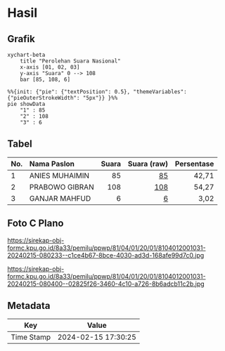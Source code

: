 # Hasil

## Grafik

```mermaid
xychart-beta
    title "Perolehan Suara Nasional"
    x-axis [01, 02, 03]
    y-axis "Suara" 0 --> 108
    bar [85, 108, 6]
```

```mermaid
%%{init: {"pie": {"textPosition": 0.5}, "themeVariables": {"pieOuterStrokeWidth": "5px"}} }%%
pie showData
    "1" : 85
    "2" : 108
    "3" : 6
```

## Tabel

| No. | Nama Paslon    | Suara | Suara (raw) | Persentase |
|:--- |:-------------- | -----:| -----------:| ----------:|
| 1   | ANIES MUHAIMIN | 85    | [85][p-1]   | 42,71      |
| 2   | PRABOWO GIBRAN | 108   | [108][p-2]  | 54,27      |
| 3   | GANJAR MAHFUD  | 6     | [6][p-3]    | 3,02       |


[p-1]: https://github.com/gigit-pemilu/pemilu-2024/blob/main/pilpres/hitung-suara/sub/81-maluku/sub/04-buru/sub/01-namlea/sub/2001-namlea/sub/031-tps/sub/paslon-1.txt
[p-2]: https://github.com/gigit-pemilu/pemilu-2024/blob/main/pilpres/hitung-suara/sub/81-maluku/sub/04-buru/sub/01-namlea/sub/2001-namlea/sub/031-tps/sub/paslon-2.txt
[p-3]: https://github.com/gigit-pemilu/pemilu-2024/blob/main/pilpres/hitung-suara/sub/81-maluku/sub/04-buru/sub/01-namlea/sub/2001-namlea/sub/031-tps/sub/paslon-3.txt

## Foto C Plano

https://sirekap-obj-formc.kpu.go.id/8a33/pemilu/ppwp/81/04/01/20/01/8104012001031-20240215-080233--c1ce4b67-8bce-4030-ad3d-168afe99d7c0.jpg

https://sirekap-obj-formc.kpu.go.id/8a33/pemilu/ppwp/81/04/01/20/01/8104012001031-20240215-080400--02825f26-3460-4c10-a726-8b6adcb11c2b.jpg


## Metadata

| Key        | Value               |
| ---------- | ------------------- |
| Time Stamp | 2024-02-15 17:30:25 |



